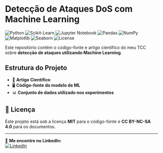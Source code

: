 #  Detecção de Ataques DoS com Machine Learning

![Python](https://img.shields.io/badge/Python-3.12.5-blue?logo=python)
![Scikit-Learn](https://img.shields.io/badge/Scikit--Learn-ML-orange?logo=scikitlearn)
![Jupyter Notebook](https://img.shields.io/badge/Jupyter-Notebook-orange?logo=jupyter)
![Pandas](https://img.shields.io/badge/Pandas-Data%20Analysis-blue?logo=pandas)
![NumPy](https://img.shields.io/badge/NumPy-Mathematics-brightgreen?logo=numpy)
![Matplotlib](https://img.shields.io/badge/Matplotlib-Visualization-yellow?logo=matplotlib)
![Seaborn](https://img.shields.io/badge/Seaborn-Visualization-yellow?logo=python)
![License](https://img.shields.io/github/license/IgorMTeixeira/tcc-deteccao-ataques-DoS)


 Este repositório contém o código-fonte e artigo científico do meu TCC sobre **detecção de ataques utilizando Machine Learning**.

##  Estrutura do Projeto
- 📄 **Artigo Científico**
- 🖥️ **Código-fonte do modelo de ML**
- 📊 **Conjunto de dados utilizado nos experimentos**

## 📜 Licença
Este projeto está sob a licença **MIT** para o código-fonte e **CC BY-NC-SA 4.0** para os documentos.

---

🔗 **Me encontre no LinkedIn:**  
[![LinkedIn](https://img.shields.io/badge/LinkedIn-Igormateixeira-blue?logo=linkedin)](https://www.linkedin.com/in/igormateixeira)
